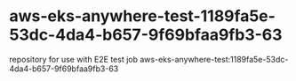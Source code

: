 # aws-eks-anywhere-test-1189fa5e-53dc-4da4-b657-9f69bfaa9fb3-63
repository for use with E2E test job aws-eks-anywhere-test:1189fa5e-53dc-4da4-b657-9f69bfaa9fb3-63
